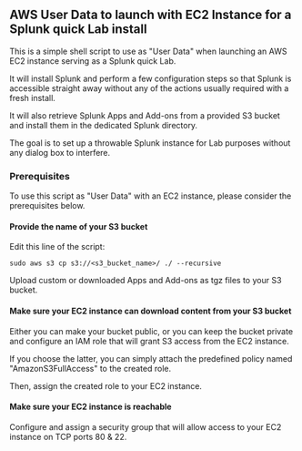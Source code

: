 ## AWS User Data to launch with EC2 Instance for a Splunk quick Lab install

This is a simple shell script to use as "User Data" when launching an AWS EC2 instance serving as a Splunk quick Lab.

It will install Splunk and perform a few configuration steps so that Splunk is accessible straight away without any of the actions usually required with a fresh install.

It will also retrieve Splunk Apps and Add-ons from a provided S3 bucket and install them in the dedicated Splunk directory.

The goal is to set up a throwable Splunk instance for Lab purposes without any dialog box to interfere.

### Prerequisites

To use this script as "User Data" with an EC2 instance, please consider the prerequisites below.

#### Provide the name of your S3 bucket

Edit this line of the script:

```
sudo aws s3 cp s3://<s3_bucket_name>/ ./ --recursive
```

Upload custom or downloaded Apps and Add-ons as tgz files to your S3 bucket.

#### Make sure your EC2 instance can download content from your S3 bucket

Either you can make your bucket public, or you can keep the bucket private and configure an IAM role that will grant S3 access from the EC2 instance.

If you choose the latter, you can simply attach the predefined policy named "AmazonS3FullAccess" to the created role.

Then, assign the created role to your EC2 instance.

#### Make sure your EC2 instance is reachable

Configure and assign a security group that will allow access to your EC2 instance on TCP ports 80 & 22.

